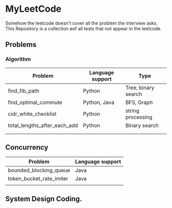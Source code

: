 # MyLeetCode
Somehow the leetcode doesn't cover all the problem the interview asks. This Repository is a collection øof all tests that not appear in the leetcode. 

## Problems

### Algorithm

| Problem                      | Language support | Type                |
| ---------------------------- | ---------------- | ------------------- |
| find_fib_path                | Python           | Tree, binary search |
| find_optimal_commute         | Python, Java     | BFS, Graph          |
| cidr_white_checklist         | Python           | string processing   |
| total_lengths_after_each_add | Python           | Binary search       |
|                              |                  |                     |
|                              |                  |                     |

## Concurrency

| Problem                  | Language support |
| ------------------------ | ---------------- |
| bounded_blocking_queue   | Java             |
| token_bucket_rate_imiter | Java             |
|                          |                  |

## System Design Coding.
